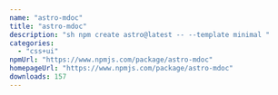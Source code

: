```yaml
---
name: "astro-mdoc"
title: "astro-mdoc"
description: "sh npm create astro@latest -- --template minimal "
categories:
  - "css+ui"
npmUrl: "https://www.npmjs.com/package/astro-mdoc"
homepageUrl: "https://www.npmjs.com/package/astro-mdoc"
downloads: 157
---
```

